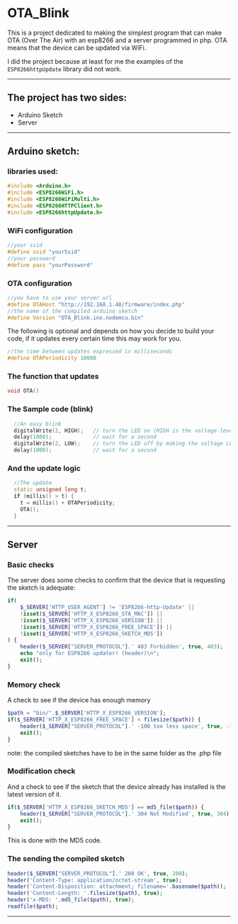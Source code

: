 # OTA_Blink
This is a project dedicated to making the simplest program that can make OTA (Over The Air) with an esp8266 and a server programmed in php. OTA means that the device can be updated via WiFi.

I did the project because at least for me the examples of the `ESP8266httpUpdate` library did not work.

---
## The project has two sides:
* Arduino Sketch
* Server
---
## Arduino sketch:
### libraries used:
```cpp
#include <Arduino.h>
#include <ESP8266WiFi.h>
#include <ESP8266WiFiMulti.h>
#include <ESP8266HTTPClient.h>
#include <ESP8266httpUpdate.h>
```
### WiFi configuration
```cpp
//your ssid
#define ssid "yourSsid"
//your password
#define pass "yourPassword"
```
### OTA configuration
```cpp
//you have to use your server url
#define OTAHost "http://192.168.1.48/firmware/index.php"
//the name of the compiled arduino sketch
#define Version "OTA_Blink.ino.nodemcu.bin"
```
The following is optional and depends on how you decide to build your code, if it updates every certain time this may work for you.
```cpp
//the time between updates expressed in milliseconds
#define OTAPeriodicity 10000
```
### The function that updates
```cpp
void OTA()
```
### The Sample code (blink)
```cpp
  //An easy blink
  digitalWrite(2, HIGH);   // turn the LED on (HIGH is the voltage level)
  delay(1000);             // wait for a second
  digitalWrite(2, LOW);    // turn the LED off by making the voltage LOW
  delay(1000);             // wait for a second
```
### And the update logic
```cpp
  //The update
  static unsigned long t;
  if (millis() > t) {
    t = millis() + OTAPeriodicity;
    OTA();
  }
```
---
## Server
### Basic checks
The server does some checks to confirm that the device that is requesting the sketch is adequate:
```php
if(
    $_SERVER['HTTP_USER_AGENT'] != 'ESP8266-http-Update' ||
    !isset($_SERVER['HTTP_X_ESP8266_STA_MAC']) ||
    !isset($_SERVER['HTTP_X_ESP8266_VERSION']) ||
    !isset($_SERVER['HTTP_X_ESP8266_FREE_SPACE']) ||
    !isset($_SERVER['HTTP_X_ESP8266_SKETCH_MD5'])
) {
    header($_SERVER["SERVER_PROTOCOL"].' 403 Forbidden', true, 403);
    echo "only for ESP8266 updater! (header)\n";
    exit();
}
```
### Memory check
A check to see if the device has enough memory
```php
$path = "bin/".$_SERVER['HTTP_X_ESP8266_VERSION'];
if($_SERVER['HTTP_X_ESP8266_FREE_SPACE'] < filesize($path)) {
    header($_SERVER["SERVER_PROTOCOL"].' -100 too less space', true, -100);
    exit();
}
```
note: the compiled sketches have to be in the same folder as the .php file
### Modification check
And a check to see if the sketch that the device already has installed is the latest version of it.
```php
if($_SERVER['HTTP_X_ESP8266_SKETCH_MD5'] == md5_file($path)) {
    header($_SERVER["SERVER_PROTOCOL"].' 304 Not Modified', true, 304);
    exit();
}
```
This is done with the MD5 code.
### The sending the compiled sketch
```php
header($_SERVER["SERVER_PROTOCOL"].' 200 OK', true, 200);
header('Content-Type: application/octet-stream', true);
header('Content-Disposition: attachment; filename='.basename($path));
header('Content-Length: '.filesize($path), true);
header('x-MD5: '.md5_file($path), true);
readfile($path);
```
---
